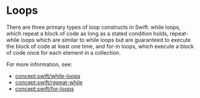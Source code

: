 # Loops

There are three primary types of loop constructs in Swift: while loops, which repeat a block of code as long as a stated condition holds, repeat-while loops which are similar to while loops but are guaranteed to execute the block of code at least one time, and for-in loops, which execute a block of code once for each element in a collection.

For more information, see:

- [concept:swift/while-loops]()
- [concept:swift/repeat-while]()
- [concept:swift/for-loops]()
